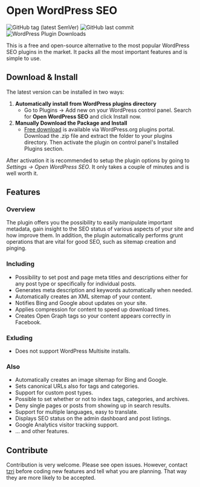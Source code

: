 # Open WordPress SEO

![GitHub tag (latest SemVer)](https://img.shields.io/github/tag/tzri/open-wordpress-seo.svg?label=Latest%20version) ![GitHub last commit](https://img.shields.io/github/last-commit/tzri/open-wordpress-seo.svg?label=Last%20commit) ![WordPress Plugin Downloads](https://img.shields.io/wordpress/plugin/dt/open-wp-seo.svg?color=%2366cc66)

This is a free and open-source alternative to the most popular WordPress SEO plugins in the market. It packs all the most important features and is simple to use.

## Download &amp; Install

The latest version can be installed in two ways:

1. **Automatically install from WordPress plugins directory**
     - Go to Plugins → Add new on your WordPress control panel. Search for **Open WordPress SEO** and click Install now.
2. **Manually Download the Package and Install**
     - [Free download](https://wordpress.org/plugins/open-wp-seo/) is available via WordPress.org plugins portal. Download the .zip file and extract the folder to your plugins directory. Then activate the plugin on control panel's Installed Plugins section.
 
After activation it is recommended to setup the plugin options by going to *Settings -> Open WordPress SEO*. It only takes a couple of minutes and is well worth it.

## Features

### Overview
The plugin offers you the possibility to easily manipulate important metadata, gain insight to the SEO status of various aspects of your site and how improve them. In addition, the plugin automatically performs grunt operations that are vital for good SEO, such as sitemap creation and pinging.

### Including
- Possibility to set post and page meta titles and descriptions either for any post type or specifically for individual posts.
- Generates meta description and keywords automatically when needed.
- Automatically creates an XML sitemap of your content.
- Notifies Bing and Google about updates on your site.
- Applies compression for content to speed up download times.
- Creates Open Graph tags so your content appears correctly in Facebook.

### Exluding
- Does not support WordPress Multisite installs.

### Also
- Automatically creates an image sitemap for Bing and Google.
- Sets canonical URLs also for tags and categories.
- Support for custom post types.
- Possible to set whether or not to index tags, categories, and archives.
- Deny single pages or posts from showing up in search results.
- Support for multiple languages, easy to translate.
- Displays SEO status on the admin dashboard and post listings.
- Google Analytics visitor tracking support.
- ... and other features.

## Contribute

Contribution is very welcome. Please see open issues. However, contact [tzri](https://github.com/tzri) before coding new features and tell what you are planning. That way they are more likely to be accepted.

